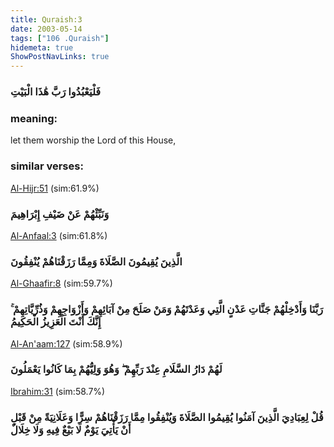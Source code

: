 ```yaml
---
title: Quraish:3
date: 2003-05-14
tags: ["106 .Quraish"]
hidemeta: true 
ShowPostNavLinks: true 
---
```

### فَلْيَعْبُدُوا رَبَّ هَٰذَا الْبَيْتِ
### meaning: 
let them worship the Lord of this House,
### similar verses: 

[Al-Hijr:51](/15/51) (sim:61.9%)

### وَنَبِّئْهُمْ عَنْ ضَيْفِ إِبْرَاهِيمَ

[Al-Anfaal:3](/8/3) (sim:61.8%)

### الَّذِينَ يُقِيمُونَ الصَّلَاةَ وَمِمَّا رَزَقْنَاهُمْ يُنْفِقُونَ

[Al-Ghaafir:8](/40/8) (sim:59.7%)

### رَبَّنَا وَأَدْخِلْهُمْ جَنَّاتِ عَدْنٍ الَّتِي وَعَدْتَهُمْ وَمَنْ صَلَحَ مِنْ آبَائِهِمْ وَأَزْوَاجِهِمْ وَذُرِّيَّاتِهِمْ ۚ إِنَّكَ أَنْتَ الْعَزِيزُ الْحَكِيمُ

[Al-An'aam:127](/6/127) (sim:58.9%)

### لَهُمْ دَارُ السَّلَامِ عِنْدَ رَبِّهِمْ ۖ وَهُوَ وَلِيُّهُمْ بِمَا كَانُوا يَعْمَلُونَ

[Ibrahim:31](/14/31) (sim:58.7%)

### قُلْ لِعِبَادِيَ الَّذِينَ آمَنُوا يُقِيمُوا الصَّلَاةَ وَيُنْفِقُوا مِمَّا رَزَقْنَاهُمْ سِرًّا وَعَلَانِيَةً مِنْ قَبْلِ أَنْ يَأْتِيَ يَوْمٌ لَا بَيْعٌ فِيهِ وَلَا خِلَالٌ
